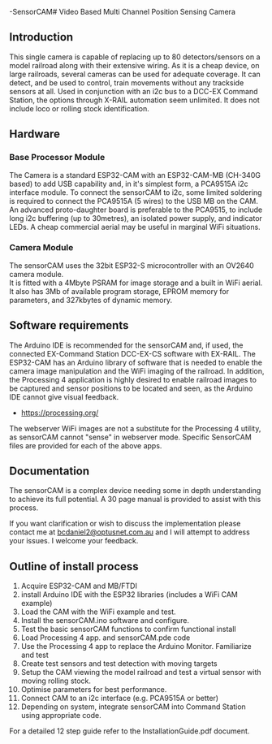 -SensorCAM# Video Based Multi Channel Position Sensing Camera
## Introduction
This single camera is capable of replacing up to 80 detectors/sensors on a model railroad along with their extensive wiring.
As it is a cheap device, on large railroads, several cameras can be used for adequate coverage. 
It can detect, and be used to control, train movements without any trackside sensors at all.
Used in conjunction with an i2c bus to a DCC-EX Command Station, the options through X-RAIL automation seem unlimited.
It does not include loco or rolling stock identification.

## Hardware
### Base Processor Module
The Camera is a standard ESP32-CAM with an ESP32-CAM-MB (CH-340G based) to add USB capability and, in it's simplest form, a PCA9515A i2c interface module.
To connect the sensorCAM to i2c, some limited soldering is required to connect the PCA9515A (5 wires) to the USB MB on the CAM.
An advanced proto-daughter board is preferable to the PCA9515, to include long i2c buffering (up to 30metres), an isolated power supply, and indicator LEDs.
A cheap commercial aerial may be useful in marginal WiFi situations.

### Camera Module
The sensorCAM uses the 32bit ESP32-S microcontroller with an OV2640 camera module.  
It is fitted with a 4Mbyte PSRAM for image storage and a built in WiFi aerial.
It also has 3Mb of available program storage, EPROM memory for parameters, and 327kbytes of dynamic memory. 

## Software requirements
The Arduino IDE is recommended for the sensorCAM and, if used, the connected EX-Command Station DCC-EX-CS software with EX-RAIL.
The ESP32-CAM has an Arduino library of software that is needed to enable the camera image manipulation and the WiFi imaging of the railroad.
In addition, the Processing 4 application is highly desired to enable railroad images to be captured and sensor positions to be located and seen, as the Arduino IDE cannot give visual feedback.
* https://processing.org/

The webserver WiFi images are not a substitute for the Processing 4 utility, as sensorCAM cannot "sense" in webserver mode.
Specific SensorCAM files are provided for each of the above apps.

## Documentation
The sensorCAM is a complex device needing some in depth understanding to achieve its full potential.
A 30 page manual is provided to assist with this process.

If you want clarification or wish to discuss the implementation please contact me at bcdaniel2@optusnet.com.au and I will attempt to address your issues.  I welcome your feedback. 

## Outline of install process
1.	Acquire ESP32-CAM and MB/FTDI
2.	install Arduino IDE with the ESP32 libraries (includes a WiFi CAM example)
3.	Load the CAM with the WiFi example and test.
4.	Install the sensorCAM.ino software and configure.
5.	Test the basic sensorCAM functions to confirm functional install
6.	Load Processing 4 app. and sensorCAM.pde code
7.	Use the Processing 4 app to replace the Arduino Monitor.  Familiarize and test
8.	Create test sensors and test detection with moving targets
9.	Setup the CAM viewing the model railroad and test a virtual sensor with moving rolling stock.
10.	Optimise parameters for best performance.
11.	Connect CAM to an i2c interface (e.g. PCA9515A or better)
12.	Depending on system, integrate sensorCAM into Command Station using appropriate code.

For a detailed 12 step guide refer to the InstallationGuide.pdf document.




  
